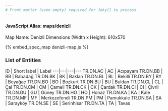 ```yaml
---
# Front matter (even empty) required for Jekyll to process
---
```


#### JavaScript Alias: maps/denizli

Map Name: Denizli
Dimensions (Width x Height): 610x570



{% embed_spec_map denizli-map.js %}

### List of Entities

ID | Short label | Label
---|---|---|---
TR.DN.AC | AC | Acıpayam
TR.DN.BB | BB | Babadağ
TR.DN.BK | BK | Baklan
TR.DN.BL | BL | Bekilli
TR.DN.BY | BY | Beyağaç
TR.DN.BO | BO | Bozkurt
TR.DN.BU | BU | Buldan
TR.DN.CL | CL | Çal
TR.DN.CM | CM | Çameli
TR.DN.CK | CK | Çardak
TR.DN.CI | CI | Çivril
TR.DN.GU | GU | Güney
TR.DN.HO | HO | Honaz
TR.DN.KA | KA | Kale
TR.DN.MF | MF | Merkezefendi
TR.DN.PM | PM | Pamukkale
TR.DN.SA | SA | Sarayköy
TR.DN.SE | SE | Serinhisar
TR.DN.TA | TA | Tavas		